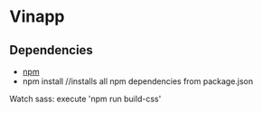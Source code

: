 Vinapp
=========================

## Dependencies
* [npm](https://nodejs.org/en/)
* npm install //installs all npm dependencies from package.json

Watch sass: execute 'npm run build-css'
